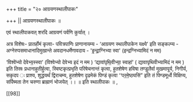 +++
title = "२० आग्रयणस्थालीपाकः"

+++
|| आग्रयणस्थालीपाकः ॥

एवं स्थालीपाकवत् शरदि आग्रयणं पर्वणि कुर्यात् ।

अत्र विशेषः- प्रातर्होमं कृत्वा- पवित्रपाणिः प्राणानायम्य - ‘आग्रयण स्थालीपाकेन यक्ष्ये’ इति सङ्कल्प्य - अग्नेरुपसमाधानादिमुखान्ते अवदानधर्मेणावदाय - 'इ॒न्द्रा॒ग्निभ्या स्वा' (इन्द्रग्निभ्यामिदं न मम)

‘विश्वे॑भ्यो देवेभ्य॒स्स्वा’ (विश्वेभ्यो देवेभ्य इदं न मम ) ‘द्यावा॑पृथि॒वीभ्या॒ स्वाहा॑’ ( द्यावापृथिवीभ्यामिदं न मम ) इति तिस्रः प्रधानाहुतीर्हुत्वा, स्विष्टकृत्प्रभृति परिषेचनान्तं कृत्वा, हुतशेषेण हविषा तण्डुलैर्वा मुखमापूर्य, निगीर्य, सकृदप ः प्राश्य, शुद्धयर्थं द्विराचम्य, हुतशेषेण दृढमेकं पिण्डं कृत्वा ‘‘पर॒मे॒ष्ठ्यसि॑” इति तं पिण्डमूर्ध्वे विक्षिप्य, सर्पिष्मता तेन चरुणा ब्राह्मणं भोजयेत् ।। ॥ इति स्थालीपाकः ॥ ,

[[98]]


 